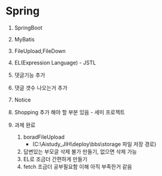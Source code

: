 # Spring

1. SpringBoot
2. MyBatis
3. FileUpload,FileDown
4. EL(Expression Language) - JSTL
5. 댓글기능 추가
6. 댓글 갯수 나오는거 추가
7. Notice
8. Shopping 추가 해야 할 부분 있음 - 세미 프로젝트
9. 과제 완료

   1. boradFileUpload
      - (C:\Aistudy_JIH\deploy\bbs\storage 파일 저장 경로)
   2. 답변있는 부모글 삭제 불가 만들기, 없으면 삭제 가능
   3. EL로 조금더 간편하게 만들기
   4. fetch 조금더 공부필요함 이해 아직 부족한거 같음
